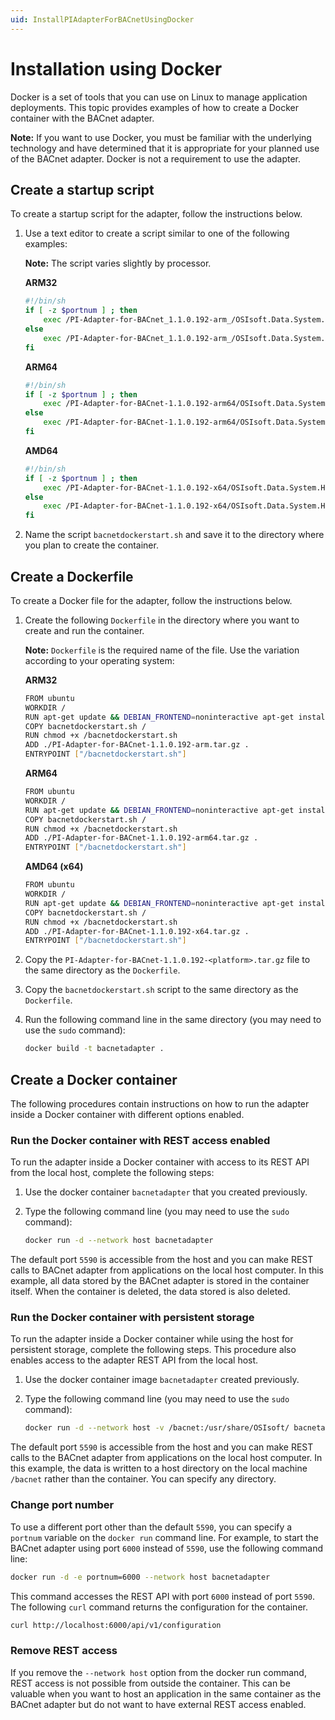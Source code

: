 ```yaml
---
uid: InstallPIAdapterForBACnetUsingDocker
---
```


# Installation using Docker

Docker is a set of tools that you can use on Linux to manage application deployments. This topic provides examples of how to create a Docker container with the BACnet adapter.

**Note:** If you want to use Docker, you must be familiar with the underlying technology and have determined that it is appropriate for your planned use of the BACnet adapter. Docker is not a requirement to use the adapter.

## Create a startup script

To create a startup script for the adapter, follow the instructions below.

1. Use a text editor to create a script similar to one of the following examples:

    **Note:** The script varies slightly by processor.

    **ARM32**

    ```bash
    #!/bin/sh
    if [ -z $portnum ] ; then
        exec /PI-Adapter-for-BACnet_1.1.0.192-arm_/OSIsoft.Data.System.Host
    else
        exec /PI-Adapter-for-BACnet_1.1.0.192-arm_/OSIsoft.Data.System.Host --port:$portnum
    fi
    ```

    **ARM64**

    ```bash
    #!/bin/sh
    if [ -z $portnum ] ; then
        exec /PI-Adapter-for-BACnet-1.1.0.192-arm64/OSIsoft.Data.System.Host
    else
        exec /PI-Adapter-for-BACnet-1.1.0.192-arm64/OSIsoft.Data.System.Host --port:$portnum
    fi
    ```

    **AMD64**

    ```bash
    #!/bin/sh
    if [ -z $portnum ] ; then
        exec /PI-Adapter-for-BACnet-1.1.0.192-x64/OSIsoft.Data.System.Host
    else
        exec /PI-Adapter-for-BACnet-1.1.0.192-x64/OSIsoft.Data.System.Host --port:$portnum
    fi
    ```
 
2. Name the script `bacnetdockerstart.sh` and save it to the directory where you plan to create the container.

## Create a Dockerfile

To create a Docker file for the adapter, follow the instructions below.

1. Create the following `Dockerfile` in the directory where you want to create and run the container.

    **Note:** `Dockerfile` is the required name of the file. Use the variation according to your operating system:

    **ARM32**

    ```bash
    FROM ubuntu
    WORKDIR /
    RUN apt-get update && DEBIAN_FRONTEND=noninteractive apt-get install -y ca-certificates libicu60 libssl1.1 curl
    COPY bacnetdockerstart.sh /
    RUN chmod +x /bacnetdockerstart.sh
    ADD ./PI-Adapter-for-BACnet-1.1.0.192-arm.tar.gz .
    ENTRYPOINT ["/bacnetdockerstart.sh"]
    ```

    **ARM64**

    ```bash
    FROM ubuntu
    WORKDIR /
    RUN apt-get update && DEBIAN_FRONTEND=noninteractive apt-get install -y ca-certificates libicu66 libssl1.1 curl
    COPY bacnetdockerstart.sh /
    RUN chmod +x /bacnetdockerstart.sh
    ADD ./PI-Adapter-for-BACnet-1.1.0.192-arm64.tar.gz .
    ENTRYPOINT ["/bacnetdockerstart.sh"]
    ```

    **AMD64 (x64)**

    ```bash
    FROM ubuntu
    WORKDIR /
    RUN apt-get update && DEBIAN_FRONTEND=noninteractive apt-get install -y ca-certificates libicu66 libssl1.1 curl
    COPY bacnetdockerstart.sh /
    RUN chmod +x /bacnetdockerstart.sh
    ADD ./PI-Adapter-for-BACnet-1.1.0.192-x64.tar.gz .
    ENTRYPOINT ["/bacnetdockerstart.sh"]
    ```

2. Copy the `PI-Adapter-for-BACnet-1.1.0.192-<platform>.tar.gz` file to the same directory as the `Dockerfile`.

3. Copy the `bacnetdockerstart.sh` script to the same directory as the `Dockerfile`.

4. Run the following command line in the same directory (you may need to use the `sudo` command):

    ```bash
    docker build -t bacnetadapter .
    ```

## Create a Docker container

The following procedures contain instructions on how to run the adapter inside a Docker container with different options enabled.

### Run the Docker container with REST access enabled

To run the adapter inside a Docker container with access to its REST API from the local host, complete the following steps:

1. Use the docker container `bacnetadapter` that you created previously.
2. Type the following command line (you may need to use the `sudo` command):

    ```bash
    docker run -d --network host bacnetadapter
    ```

The default port `5590` is accessible from the host and you can make REST calls to BACnet adapter from applications on the local host computer. In this example, all data stored by the BACnet adapter is stored in the container itself. When the container is deleted, the data stored is also deleted.

### Run the Docker container with persistent storage

To run the adapter inside a Docker container while using the host for persistent storage, complete the following steps. This procedure also enables access to the adapter REST API from the local host.

1. Use the docker container image `bacnetadapter` created previously.
2. Type the following command line (you may need to use the `sudo` command):

    ```bash
    docker run -d --network host -v /bacnet:/usr/share/OSIsoft/ bacnetadapter
    ```

The default port `5590` is accessible from the host and you can make REST calls to the BACnet adapter from applications on the local host computer. In this example, the data is written to a host directory on the local machine `/bacnet` rather than the container. You can specify any directory.

### Change port number

To use a different port other than the default `5590`, you can specify a `portnum` variable on the `docker run` command line. For example, to start the BACnet adapter using port `6000` instead of `5590`, use the following command line:

```bash
docker run -d -e portnum=6000 --network host bacnetadapter
```

This command accesses the REST API with port `6000` instead of port `5590`. The following `curl` command returns the configuration for the container.

```bash
curl http://localhost:6000/api/v1/configuration
```

### Remove REST access

If you remove the `--network host` option from the docker run command, REST access is not possible from outside the container. This can be valuable when you want to host an application in the same container as the BACnet adapter but do not want to have external REST access enabled.
